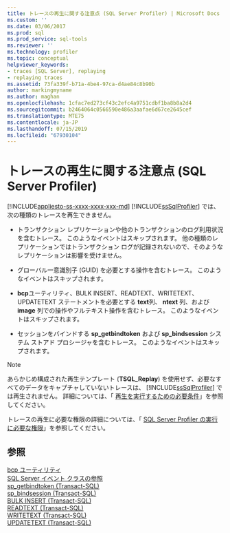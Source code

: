 ```yaml
---
title: トレースの再生に関する注意点 (SQL Server Profiler) | Microsoft Docs
ms.custom: ''
ms.date: 03/06/2017
ms.prod: sql
ms.prod_service: sql-tools
ms.reviewer: ''
ms.technology: profiler
ms.topic: conceptual
helpviewer_keywords:
- traces [SQL Server], replaying
- replaying traces
ms.assetid: 73fa339f-b71a-4be4-97ca-d4ae84c8b90b
author: markingmyname
ms.author: maghan
ms.openlocfilehash: 1cfac7ed273cf43c2efc4a9751cdbf1ba8b8a2d4
ms.sourcegitcommit: b2464064c0566590e486a3aafae6d67ce2645cef
ms.translationtype: MTE75
ms.contentlocale: ja-JP
ms.lasthandoff: 07/15/2019
ms.locfileid: "67930104"
---
```

# <a name="considerations-for-replaying-traces-sql-server-profiler"></a>トレースの再生に関する注意点 (SQL Server Profiler)
[!INCLUDE[appliesto-ss-xxxx-xxxx-xxx-md](../../includes/appliesto-ss-xxxx-xxxx-xxx-md.md)]
  [!INCLUDE[ssSqlProfiler](../../includes/sssqlprofiler-md.md)] では、次の種類のトレースを再生できません。  
  
-   トランザクション レプリケーションや他のトランザクションのログ利用状況を含むトレース。 このようなイベントはスキップされます。 他の種類のレプリケーションではトランザクション ログが記録されないので、そのようなレプリケーションは影響を受けません。  
  
-   グローバル一意識別子 (GUID) を必要とする操作を含むトレース。 このようなイベントはスキップされます。  
  
-   **bcp**ユーティリティ、BULK INSERT、READTEXT、WRITETEXT、UPDATETEXT ステートメントを必要とする **text**列、 **ntext** 列、および **image** 列での操作やフルテキスト操作を含むトレース。 このようなイベントはスキップされます。  
  
-   セッションをバインドする **sp_getbindtoken** および **sp_bindsession** システム ストアド プロシージャを含むトレース。 このようなイベントはスキップされます。  
  
> [!NOTE]  
>  あらかじめ構成された再生テンプレート (**TSQL_Replay**) を使用せず、必要なすべてのデータをキャプチャしていないトレースは、 [!INCLUDE[ssSqlProfiler](../../includes/sssqlprofiler-md.md)] では再生されません。 詳細については、「 [再生を実行するための必要条件](../../tools/sql-server-profiler/replay-requirements.md)」を参照してください。  
  
 トレースの再生に必要な権限の詳細については、「 [SQL Server Profiler の実行に必要な権限](../../tools/sql-server-profiler/permissions-required-to-run-sql-server-profiler.md)」を参照してください。  
  
## <a name="see-also"></a>参照  
 [bcp ユーティリティ](../../tools/bcp-utility.md)   
 [SQL Server イベント クラスの参照](../../relational-databases/event-classes/sql-server-event-class-reference.md)   
 [sp_getbindtoken &#40;Transact-SQL&#41;](../../relational-databases/system-stored-procedures/sp-getbindtoken-transact-sql.md)   
 [sp_bindsession &#40;Transact-SQL&#41;](../../relational-databases/system-stored-procedures/sp-bindsession-transact-sql.md)   
 [BULK INSERT &#40;Transact-SQL&#41;](../../t-sql/statements/bulk-insert-transact-sql.md)   
 [READTEXT &#40;Transact-SQL&#41;](../../t-sql/queries/readtext-transact-sql.md)   
 [WRITETEXT &#40;Transact-SQL&#41;](../../t-sql/queries/writetext-transact-sql.md)   
 [UPDATETEXT &#40;Transact-SQL&#41;](../../t-sql/queries/updatetext-transact-sql.md)  
  
  
